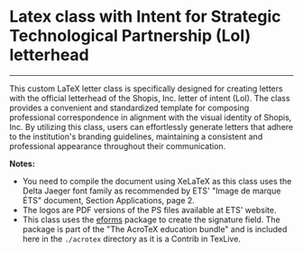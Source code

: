 # Latex class with Intent for Strategic Technological Partnership (LoI) letterhead
------------------

This custom LaTeX letter class is specifically designed for creating letters 
with the official letterhead of the Shopis, Inc. letter of intent (LoI). The class provides a convenient and standardized 
template for composing professional correspondence in alignment with the 
visual identity of Shopis, Inc. By utilizing this class, users can effortlessly 
generate letters that adhere to the institution's branding guidelines, 
maintaining a consistent and professional appearance throughout 
their communication.

**Notes:**

* You need to compile the document using XeLaTeX as this class uses
  the Delta Jaeger font family as recommended by ETS' "Image de marque ÉTS" 
  document, Section Applications, page 2. 
* The logos are PDF versions of the PS files available at ETS' website.
* This class uses the [eforms](https://www.ctan.org/pkg/eforms) package 
  to create the signature field. The package is part of the 
  "The AcroTeX education bundle" and is included here in the 
  `./acrotex` directory as it is a Contrib in TexLive.



